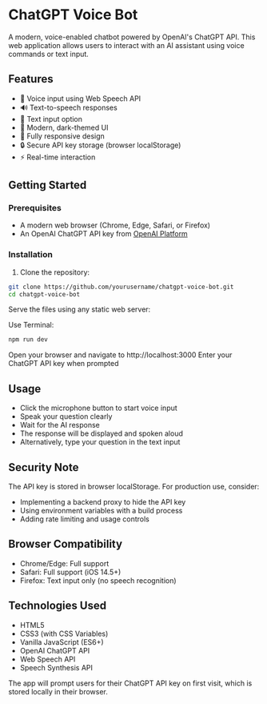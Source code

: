 # ChatGPT Voice Bot

A modern, voice-enabled chatbot powered by OpenAI's ChatGPT API. This web application allows users to interact with an AI assistant using voice commands or text input.

## Features

- 🎤 Voice input using Web Speech API
- 🔊 Text-to-speech responses
- 💬 Text input option
- 🎨 Modern, dark-themed UI
- 📱 Fully responsive design
- 🔒 Secure API key storage (browser localStorage)
- ⚡ Real-time interaction


## Getting Started

### Prerequisites

- A modern web browser (Chrome, Edge, Safari, or Firefox)
- An OpenAI ChatGPT API key from [OpenAI Platform](https://platform.openai.com/account/api-keys)

### Installation

1. Clone the repository:
```bash
git clone https://github.com/yourusername/chatgpt-voice-bot.git
cd chatgpt-voice-bot
```

Serve the files using any static web server:

Use Terminal:
```bash
npm run dev 
```

Open your browser and navigate to http://localhost:3000
Enter your ChatGPT API key when prompted

## Usage

- Click the microphone button to start voice input
- Speak your question clearly
- Wait for the AI response
- The response will be displayed and spoken aloud
- Alternatively, type your question in the text input

## Security Note
The API key is stored in browser localStorage. For production use, consider:
- Implementing a backend proxy to hide the API key
- Using environment variables with a build process
- Adding rate limiting and usage controls

## Browser Compatibility
- Chrome/Edge: Full support
- Safari: Full support (iOS 14.5+)
- Firefox: Text input only (no speech recognition)

## Technologies Used
- HTML5
- CSS3 (with CSS Variables)
- Vanilla JavaScript (ES6+)
- OpenAI ChatGPT API
- Web Speech API
- Speech Synthesis API





The app will prompt users for their ChatGPT API key on first visit, which is stored locally in their browser.
